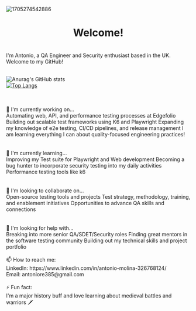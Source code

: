 
![1705274542886](https://github.com/antwan1/antwan1/assets/68503492/643be72f-319f-4e12-ba7d-19da7fa517f3)


<h1 style ="text-align: center;"> Welcome!</h1>
<br />
I'm Antonio, a QA Engineer and Security enthusiast based in the UK. Welcome to my GitHub!

<br />
<br />

![Anurag's GitHub stats](https://github-readme-stats.vercel.app/api?username=antwan1&show_icons=true&theme=radical)
<br />
[![Top Langs](https://github-readme-stats.vercel.app/api/top-langs/?username=antwan1&theme=radical)](https://github.com/anuraghazra/github-readme-stats)

<br />
<br />
🔭 I'm currently working on...<br />
Automating web, API, and performance testing processes at Edgefolio
Building out scalable test frameworks using K6 and Playwright
Expanding my knowledge of e2e testing, CI/CD pipelines, and release management
I am learning everything I can about quality-focused engineering practices!
<br />
<br />
<br />🌱 I'm currently learning...<br />
Improving my Test suite for Playwright and Web development
Becoming a bug hunter to incorporate security testing into my daily activities
Performance testing tools like k6
<br />
<br />
<br />👯 I'm looking to collaborate on...<br />
Open-source testing tools and projects
Test strategy, methodology, training, and enablement initiatives
Opportunities to advance QA skills and connections
<br />
<br />
<br />🤔 I'm looking for help with...<br />
Breaking into more senior QA/SDET/Security roles
Finding great mentors in the software testing community
Building out my technical skills and project portfolio
<br />
<br />📫 How to reach me:<br />
LinkedIn: https://www.linkedin.com/in/antonio-molina-326768124/
<br />
Email: antoniore385@gmail.com

<br />
<br />⚡ Fun fact:<br />
I'm a major history buff and love learning about medieval battles and warriors 🗡



<!--
**antwan1/antwan1** is a ✨ _special_ ✨ repository because its `README.md` (this file) appears on your GitHub profile.

Here are some ideas to get you started:

- 🔭 I’m currently working on ...
- 🌱 I’m currently learning ...
- 👯 I’m looking to collaborate on ...
- 🤔 I’m looking for help with ...
- 💬 Ask me about ...
- 📫 How to reach me: ...
- 😄 Pronouns: ...
- ⚡ Fun fact: ...
-->
